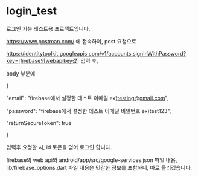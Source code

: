 # login_test

로그인 기능 테스트용 프로젝트입니다.

 https://www.postman.com/ 에 접속하여, post 요청으로 

https://identitytoolkit.googleapis.com/v1/accounts:signInWithPassword?key=[firebase의webapikey값] 입력 후,

body 부분에

{ 

"email": "firebase에서 설정한 테스트 이메일 ex)[testing@gmail.com](mailto:testing@gmail.com)",

 "password": "firebase에서 설정한 테스트 이메일 비밀번호 ex)test123",

 "returnSecureToken": true

}

입력후 요청할 시, id 토큰을 얻어 로그인 합니다.

firebase의 web api와 android/app/src/google-services.json 파일 내용, lib/firebase_options.dart 파일 내용은 민감한 정보를 포함하니, 따로 올리겠습니다.
